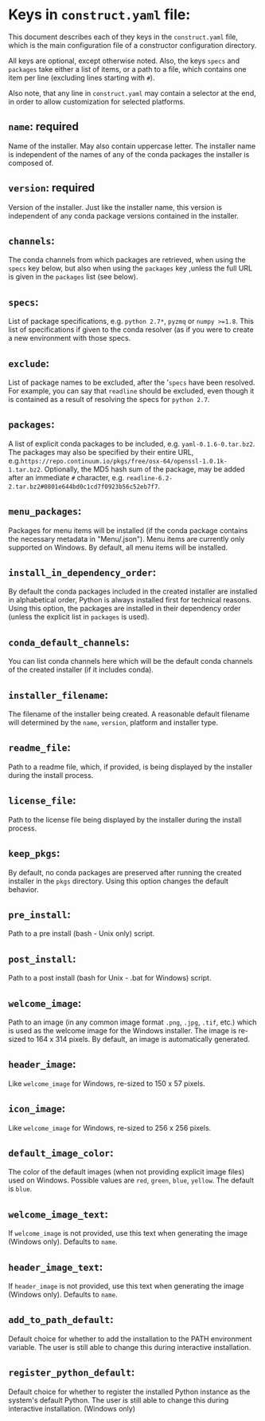

Keys in `construct.yaml` file:
==============================

This document describes each of they keys in the `construct.yaml` file,
which is the main configuration file of a constructor configuration
directory.

All keys are optional, except otherwise noted.  Also, the keys `specs`
and `packages` take either a list of items, or a path to a file,
which contains one item per line (excluding lines starting with `#`).

Also note, that any line in `construct.yaml` may contain a selector at the
end, in order to allow customization for selected platforms.


`name`: required
----------------
Name of the installer.  May also contain uppercase letter.  The installer
name is independent of the names of any of the conda packages the installer
is composed of.


`version`: required
----------------
Version of the installer.  Just like the installer name, this version
is independent of any conda package versions contained in the installer.


`channels`:
----------------
The conda channels from which packages are retrieved, when using the `specs`
key below, but also when using the `packages` key ,unless the full URL is
given in the `packages` list (see below).


`specs`:
----------------
List of package specifications, e.g. `python 2.7*`, `pyzmq` or `numpy >=1.8`.
This list of specifications if given to the conda resolver (as if you were
to create a new environment with those specs.


`exclude`:
----------------
List of package names to be excluded, after the '`specs` have been resolved.
For example, you can say that `readline` should be excluded, even though it
is contained as a result of resolving the specs for `python 2.7`.


`packages`:
----------------
A list of explicit conda packages to be included, e.g. `yaml-0.1.6-0.tar.bz2`.
The packages may also be specified by their entire URL,
e.g.`https://repo.continuum.io/pkgs/free/osx-64/openssl-1.0.1k-1.tar.bz2`.
Optionally, the MD5 hash sum of the package, may be added after an immediate
`#` character, e.g. `readline-6.2-2.tar.bz2#0801e644bd0c1cd7f0923b56c52eb7f7`.


`menu_packages`:
----------------
Packages for menu items will be installed (if the conda package contains the
necessary metadata in "Menu/<package name>.json").  Menu items are currently
only supported on Windows.  By default, all menu items will be installed.


`install_in_dependency_order`:
----------------
By default the conda packages included in the created installer are installed
in alphabetical order, Python is always installed first for technical
reasons.  Using this option, the packages are installed in their dependency
order (unless the explicit list in `packages` is used).


`conda_default_channels`:
----------------
You can list conda channels here which will be the default conda channels
of the created installer (if it includes conda).


`installer_filename`:
----------------
The filename of the installer being created.  A reasonable default filename
will determined by the `name`, `version`, platform and installer type.


`readme_file`:
----------------
Path to a readme file, which, if provided, is being displayed by the installer
during the install process.


`license_file`:
----------------
Path to the license file being displayed by the installer during the install
process.


`keep_pkgs`:
----------------
By default, no conda packages are preserved after running the created
installer in the `pkgs` directory.  Using this option changes the default
behavior.


`pre_install`:
----------------
Path to a pre install (bash - Unix only) script.


`post_install`:
----------------
Path to a post install (bash for Unix - .bat for Windows) script.


`welcome_image`:
----------------
Path to an image (in any common image format `.png`, `.jpg`, `.tif`, etc.)
which is used as the welcome image for the Windows installer.
The image is re-sized to 164 x 314 pixels.
By default, an image is automatically generated.


`header_image`:
----------------
Like `welcome_image` for Windows, re-sized to 150 x 57 pixels.


`icon_image`:
----------------
Like `welcome_image` for Windows, re-sized to 256 x 256 pixels.


`default_image_color`:
----------------
The color of the default images (when not providing explicit image files)
used on Windows.  Possible values are `red`, `green`, `blue`, `yellow`.
The default is `blue`.


`welcome_image_text`:
----------------
If `welcome_image` is not provided, use this text when generating the image
(Windows only). Defaults to `name`.


`header_image_text`:
----------------
If `header_image` is not provided, use this text when generating the image
(Windows only). Defaults to `name`.


`add_to_path_default`:
----------------
Default choice for whether to add the installation to the PATH environment
variable. The user is still able to change this during interactive
installation.


`register_python_default`:
----------------
Default choice for whether to register the installed Python instance as the
system's default Python. The user is still able to change this during
interactive installation. (Windows only)

